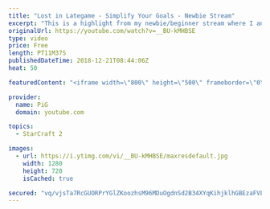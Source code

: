 ```yaml
---
title: "Lost in Lategame - Simplify Your Goals - Newbie Stream"
excerpt: "This is a highlight from my newbie/beginner stream where I analyse a terran players’ replay who struggles in TvP lategame -- Watch live at https://www.twitch.tv/x5_pig"
originalUrl: https://youtube.com/watch?v=__BU-kMHBSE
type: video
price: Free
length: PT11M37S
publishedDateTime: 2018-12-21T08:44:06Z
heat: 50

featuredContent: "<iframe width=\"800\" height=\"500\" frameborder=\"0\" src=\"https://www.youtube.com/embed/__BU-kMHBSE\" allow=\"accelerometer; autoplay; encrypted-media; gyroscope; picture-in-picture\" allowfullscreen></iframe>"

provider:
  name: PiG
  domain: youtube.com

topics:
  - StarCraft 2

images:
  - url: https://i.ytimg.com/vi/__BU-kMHBSE/maxresdefault.jpg
    width: 1280
    height: 720
    isCached: true

secured: "vq/vjsTa7RcGUORPrYGlZKoozhsM96MDuOgdnSd2B34XYqKihjklhGBEzaFVLzhA81Fvi2rOPCOUfy1rkDbJs05REltc1VB17sN8fJyQThhQLgyHCp/ZFn7DjxrtzyuY62OrxG+TugGIYTaGZuVej//c4/tVkypDiCCMfwlMTSOiAAghTASPvVxOxpGg8d+Rf7+fD/fyYINMGMzO7bqJduOT+DCPG6OdFcd+XyEVlsgPLWWmCZ1jkSq0G2FPxlViHhP4vI9jkdF5kAMnqeYcWP0AfHqOLVy4OP94R0zJoow71eByVBWWHrUMBKdb0XDpjP00YtUfks3R0JhCtkcVJX54eAjFTb4OtFaXTdN3vPNAc021/RhwMs/rllE1zzg0bR+cIhqDw2nR5Au4baKNb7rRGKRY1t0wAdcRj4KEs+8=;pp1fFicnC7pN0yLw8FiHug=="
---
```


